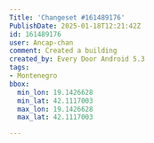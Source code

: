 ```yaml
---
Title: 'Changeset #161489176'
PublishDate: 2025-01-18T12:21:42Z
id: 161489176
user: Ancap-chan
comment: Created a building
created_by: Every Door Android 5.3
tags:
- Montenegro
bbox:
  min_lon: 19.1426628
  min_lat: 42.1117003
  max_lon: 19.1426628
  max_lat: 42.1117003

---
```

